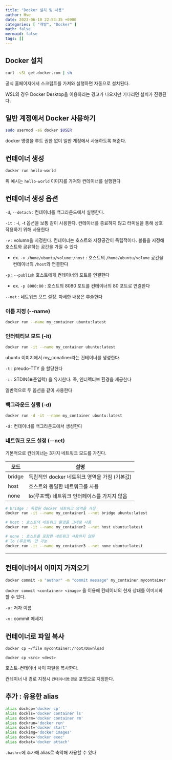 ```yaml
---
title: "Docker 설치 및 사용"
author: Hve
date: 2023-06-10 22:53:35 +0900
categories: [ "개발", "Docker" ]
math: false
mermaid: false
tags: []
---
```


## Docker 설치

```bash
curl -sSL get.docker.com | sh
```

공식 홈페이지에서 스크립트를 가져와 실행하면 자동으로 설치된다.

WSL의 경우 Docker Desktop을 이용하라는 경고가 나오지만 기다리면 설치가 진행된다.

## 일반 계정에서 Docker 사용하기

```bash
sudo usermod -aG docker $USER
```

docker 명령을 루트 권한 없이 일반 계정에서 사용하도록 해준다.

## 컨테이너 생성

```bash
docker run hello-world
```

위 예시는 `hello-world` 이미지를 가져와 컨테이너를 실행한다

## 컨테이너 생성 옵션

`-d`, `--detach` : 컨테이너를 백그라운드에서 실행한다.

`-it` : -i, -t 옵션을 보통 같이 사용한다. 컨테이너를 종료하지 않고 터미널을 통해 상호작용하기 위해 사용한다

`-v` : volumn을 지정한다. 컨테이너는 호스트와 저장공간이 독립적이다. 볼륨을 지정해 호스트와 공유하는 공간을 가질 수 있다
- ex. `-v /home/ubuntu/volume:/host` : 호스트의 `/home/ubuntu/volume` 공간을 컨테이너의 `/host`와 연결한다

`-p` : `--publish` 호스트에게 컨테이너의 포트를 연결한다
- ex. `-p 8080:80` : 호스트의 8080 포트를 컨테이너의 80 포트로 연결한다

`--net` : 네트워크 모드 설정. 자세한 내용은 후술한다

### 이름 지정 (\-\-name)

```bash
docker run --name my_container ubuntu:latest
```

### 인터렉티브 모드 (-it)

```bash
docker run -it --name my_container ubuntu:latest
```

ubuntu 이미지에서 my_conatiner라는 컨테이너를 생성한다.

`-t` : preudo-TTY 을 할당한다

`-i` : STDIN(표준입력) 을 유지한다. 즉, 인터렉티브 환경을 제공한다

일반적으로 두 옵션을 같이 사용한다

### 백그라운드 실행 (-d)

```bash
docker run -d -it --name my_container ubuntu:latest
```

`-d` : 컨테이너를 백그라운드에서 생성한다

### 네트워크 모드 설정 (\-\-net)

기본적으로 컨테이너는 3가지 네트워크 모드를 가진다.


|  모드  | 설명 |
|--------|----------|
| bridge | 독립적인 docker 네트워크 영역을 가짐 (기본값) | 
| host   | 호스트와 동일한 네트워크를 사용 |
| none   | lo(루프백) 네트워크 인터페이스를 가지지 않음 |

```bash
# bridge : 독립된 docker 네트워크 영역을 가짐
docker run -it --name my_container1 --net bridge ubuntu:latest

# host : 호스트의 네트워크 환경을 그대로 사용
docker run -it --name my_container2 --net host ubuntu:latest

# none : 호스트를 포함한 네트워크 사용하지 않음
# lo (루프백) 만 가능
docker run -it --name my_container3 --net none ubuntu:latest
```

---

## 컨테이너에서 이미지 가져오기

```bash
docker commit -a "author" -m "commit message" my_container mycontainer:latest
```

`docker commit <container> <image>` 을 이용해 컨테이너의 현재 상태를 이미지화 할 수 있다.

`-a` : 저자 이름

`-m` : commit 메세지

## 컨테이너로 파일 복사

```bash 
docker cp ~/file mycontainer:/root/Download
```

`docker cp <src> <dest>`

호스트-컨테이너 사이 파일을 복사한다.

컨테이너 내 경로 지정시 `컨테이너명`:`경로` 포맷으로 지정한다.

## 추가 : 유용한 alias

```bash
alias dockcp='docker cp'
alias dockls='docker container ls'
alias dockrm='docker container rm'
alias dockrun='docker run'
alias dockst='docker start'
alias dockimg='docker images'
alias dockex='docker exec'
alias dockat='docker attach'
```

`.bashrc`에 추가해 alias로 축약해 사용할 수 있다